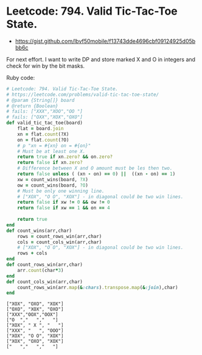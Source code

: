 # Leetcode: 794. Valid Tic-Tac-Toe State.

- https://gist.github.com/lbvf50mobile/f13743dde4696cbf09124925d05bbb6c

For next effort. I want to write DP and store marked X and O in integers and check for win by the bit masks.

Ruby code:
```Ruby
# Leetcode: 794. Valid Tic-Tac-Toe State.
# https://leetcode.com/problems/valid-tic-tac-toe-state/
# @param {String[]} board
# @return {Boolean}
# fails: ["XXX","XOO","OO "]
# fails: ["OXX","XOX","OXO"]
def valid_tic_tac_toe(board)
    flat = board.join
    xn = flat.count(?X)
    on = flat.count(?O)
    # p "xn = #{xn} on = #{on}"
    # Must be at least one X.
    return true if xn.zero? && on.zero?
    return false if xn.zero?
    # Difference between X and O amount must be les then two.
    return false unless ( (xn - on) == 0) ||  ((xn - on) == 1)
    xw = count_wins(board, ?X)
    ow = count_wins(board, ?O)
    # Must be only one winning line.
    # ["XOX", "O O", "XOX"] - in diagonal could be two win lines.
    return false if xw != 0 && ow != 0
    return false if xw == 1 && on == 4
    
    return true
end
def count_wins(arr,char)
    rows = count_rows_win(arr,char)
    cols = count_cols_win(arr,char)
    # ["XOX", "O O", "XOX"] - in diagonal could be two win lines.
    rows + cols
end
def count_rows_win(arr,char)
    arr.count(char*3)
end
def count_cols_win(arr,char)
    count_rows_win(arr.map(&:chars).transpose.map(&:join),char)
end
```

```
["XOX", "OXO", "XOX"]
["OXO", "XOX", "OXO"]
["XXX","OOX","OOX"]
["O  ","   ","   "]
["XOX", " X ", "   "]
["XXX", "   ", "OOO"]
["XOX", "O O", "XOX"]
["XOX", "OXO", "XOX"]
["   ","   ","   "]
```